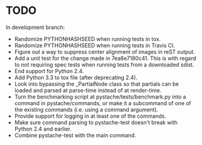 TODO
====

In development branch:

* Randomize PYTHONHASHSEED when running tests in tox.
* Randomize PYTHONHASHSEED when running tests in Travis CI.
* Figure out a way to suppress center alignment of images in reST output.
* Add a unit test for the change made in 7ea8e7180c41.  This is with regard
  to not requiring spec tests when running tests from a downloaded sdist.
* End support for Python 2.4.
* Add Python 3.3 to tox file (after deprecating 2.4).
* Look into bypassing the _PartialNode class so that partials can be loaded
  and parsed at parse-time instead of at render-time.
* Turn the benchmarking script at pystache/tests/benchmark.py into a command
  in pystache/commands, or make it a subcommand of one of the existing
  commands (i.e. using a command argument).
* Provide support for logging in at least one of the commands.
* Make sure command parsing to pystache-test doesn't break with Python 2.4 and earlier.
* Combine pystache-test with the main command.
